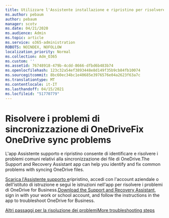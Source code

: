 ```yaml
---
title: Utilizzare l'Assistente installazione e ripristino per risolvere i problemi di OneDrive for Business
ms.author: pebaum
author: pebaum
manager: scotv
ms.date: 04/21/2020
ms.audience: Admin
ms.topic: article
ms.service: o365-administration
ROBOTS: NOINDEX, NOFOLLOW
localization_priority: Normal
ms.collection: Adm_O365
ms.custom: ''
ms.assetid: 76748918-479b-4cdd-8666-dfbd6b483b74
ms.openlocfilehash: 123c32a54ef3893448e8d149f35b9cb84fb10074
ms.sourcegitcommit: 8bc60ec34bc1e40685e3976576e04a2623f63a7c
ms.translationtype: MT
ms.contentlocale: it-IT
ms.lasthandoff: 04/15/2021
ms.locfileid: "51770779"
---
```

# <a name="fix-onedrive-sync-problems"></a><span data-ttu-id="e59bc-102">Risolvere i problemi di sincronizzazione di OneDrive</span><span class="sxs-lookup"><span data-stu-id="e59bc-102">Fix OneDrive sync problems</span></span>

<span data-ttu-id="e59bc-103">L'app Assistente supporto e ripristino consente di identificare e risolvere i problemi comuni relativi alla sincronizzazione dei file di OneDrive.</span><span class="sxs-lookup"><span data-stu-id="e59bc-103">The Support and Recovery Assistant app can help you identify and fix common problems with syncing OneDrive files.</span></span> 
  
<span data-ttu-id="e59bc-104">[Scarica l'Assistente supporto e](https://aka.ms/sara)ripristino, accedi con l'account aziendale o dell'istituto di istruzione e segui le istruzioni nell'app per risolvere i problemi di OneDrive for Business.</span><span class="sxs-lookup"><span data-stu-id="e59bc-104">[Download the Support and Recovery Assistant](https://aka.ms/sara), sign in with your work or school account, and follow the instructions in the app to troubleshoot OneDrive for Business.</span></span> 
  
[<span data-ttu-id="e59bc-105">Altri passaggi per la risoluzione dei problemi</span><span class="sxs-lookup"><span data-stu-id="e59bc-105">More troubleshooting steps</span></span>](https://go.microsoft.com/fwlink/?linkid=872097)
  

